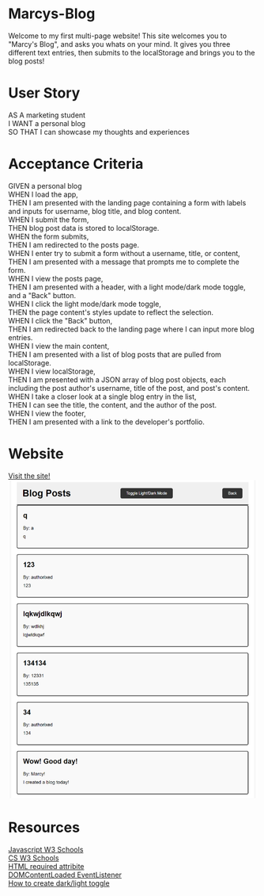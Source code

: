 # Marcys-Blog
Welcome to my first multi-page website! This site welcomes you to "Marcy's Blog", and asks you whats on your mind. It gives you three different text entries, then submits to the localStorage and brings you to the blog posts!

# User Story
AS A marketing student <br>
I WANT a personal blog <br>
SO THAT I can showcase my thoughts and experiences

# Acceptance Criteria
GIVEN a personal blog <br>
WHEN I load the app, <br>
THEN I am presented with the landing page containing a form with labels and inputs for username, blog title, and blog content. <br>
WHEN I submit the form, <br>
THEN blog post data is stored to localStorage. <br>
WHEN the form submits, <br>
THEN I am redirected to the posts page. <br>
WHEN I enter try to submit a form without a username, title, or content, <br>
THEN I am presented with a message that prompts me to complete the form. <br>
WHEN I view the posts page, <br>
THEN I am presented with a header, with a light mode/dark mode toggle, and a "Back" button. <br>
WHEN I click the light mode/dark mode toggle, <br>
THEN the page content's styles update to reflect the selection. <br>
WHEN I click the "Back" button, <br>
THEN I am redirected back to the landing page where I can input more blog entries. <br>
WHEN I view the main content, <br>
THEN I am presented with a list of blog posts that are pulled from localStorage. <br>
WHEN I view localStorage, <br>
THEN I am presented with a JSON array of blog post objects, each including the post author's username, title of the post, and post's content. <br>
WHEN I take a closer look at a single blog entry in the list, <br>
THEN I can see the title, the content, and the author of the post. <br> 
WHEN I view the footer,<br>
THEN I am presented with a link to the developer's portfolio.

# Website
[Visit the site!](https://authorixed.github.io/marcys-blog/)
![Site Image](./assets/images/image.png)

# Resources

[Javascript W3 Schools](https://www.w3schools.com/js/) <br>
[CS W3 Schools](https://www.w3schools.com/css/default.asp) <br>
[HTML required attribite](https://www.w3schools.com/tags/att_input_required.asp) <br>
[DOMContentLoaded EventListener](https://developer.mozilla.org/en-US/docs/Web/API/Document/DOMContentLoaded_event) <br>
[How to create dark/light toggle](https://www.geeksforgeeks.org/how-to-create-dark-light-mode-for-website-using-javascript-jquery/#)
